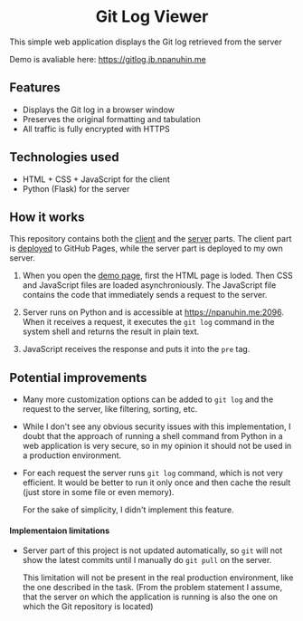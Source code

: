<h1 align="center">Git Log Viewer</h1>

This simple web application displays the Git log retrieved from the server

Demo is avaliable here: https://gitlog.jb.npanuhin.me

## Features

- Displays the Git log in a browser window
- Preserves the original formatting and tabulation
- All traffic is fully encrypted with HTTPS

## Technologies used

- HTML + CSS + JavaScript for the client
- Python (Flask) for the server

## How it works

This repository contains both the [client](client) and the [server](server) parts. The client part is [deployed](https://github.com/npanuhin/edu-Git-log-server/actions/workflows/pages.yml) to GitHub Pages, while the server part is deployed to my own server.

1) When you open the [demo page](https://gitlog.jb.npanuhin.me), first the HTML page is loded. Then CSS and JavaScript files are loaded asynchroniously. The JavaScript file contains the code that immediately sends a request to the server.

2) Server runs on Python and is accessible at https://npanuhin.me:2096. When it receives a request, it executes the `git log` command in the system shell and returns the result in plain text.

3) JavaScript receives the response and puts it into the `pre` tag.

## Potential improvements

- Many more customization options can be added to `git log` and the request to the server, like filtering, sorting, etc.

- While I don't see any obvious security issues with this implementation, I doubt that the approach of running a shell command from Python in a web application is very secure, so in my opinion it should not be used in a production environment.

- For each request the server runs `git log` command, which is not very efficient. It would be better to run it only once and then cache the result (just store in some file or even memory).

   For the sake of simplicity, I didn't implement this feature.

#### Implementaion limitations

- Server part of this project is not updated automatically, so `git` will not show the latest commits until I manually do `git pull` on the server.

   This limitation will not be present in the real production environment, like the one described in the task. (From the problem statement I assume, that the server on which the application is running is also the one on which the Git repository is located)
